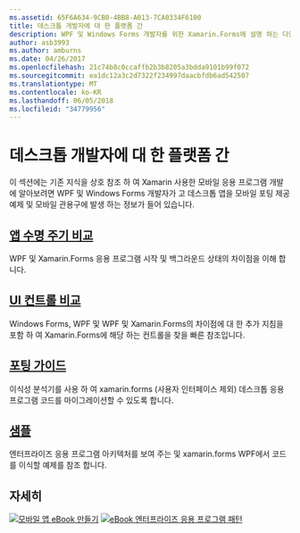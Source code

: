 ```yaml
---
ms.assetid: 65F6A634-9CB0-4BB8-A013-7CA0334F6100
title: 데스크톱 개발자에 대 한 플랫폼 간
description: WPF 및 Windows Forms 개발자를 위한 Xamarin.Forms에 설명 하는 다양 한 지침은이 문서 연결 되어 있습니다. 연결 된 콘텐츠 응용 프로그램 수명 주기, 지침 및 샘플을 이식 하는 UI 컨트롤을 탐색 합니다.
author: asb3993
ms.author: amburns
ms.date: 04/26/2017
ms.openlocfilehash: 21c74b8c0ccaffb2b3b8205a3bdda9101b99f072
ms.sourcegitcommit: ea1dc12a3c2d7322f234997daacbfdb6ad542507
ms.translationtype: MT
ms.contentlocale: ko-KR
ms.lasthandoff: 06/05/2018
ms.locfileid: "34779956"
---
```

# <a name="cross-platform-for-desktop-developers"></a>데스크톱 개발자에 대 한 플랫폼 간

이 섹션에는 기존 지식을 상호 참조 하 여 Xamarin 사용한 모바일 응용 프로그램 개발에 알아보려면 WPF 및 Windows Forms 개발자가 고 데스크톱 앱을 모바일 포팅 제공 예제 및 모바일 관용구에 발생 하는 정보가 들어 있습니다.

## <a name="app-lifecycle-comparisonlifecyclemd"></a>[앱 수명 주기 비교](lifecycle.md)

WPF 및 Xamarin.Forms 응용 프로그램 시작 및 백그라운드 상태의 차이점을 이해 합니다.

## <a name="ui-controls-comparisoncontrolsindexmd"></a>[UI 컨트롤 비교](controls/index.md)

Windows Forms, WPF 및 WPF 및 Xamarin.Forms의 차이점에 대 한 추가 지침을 포함 하 여 Xamarin.Forms에 해당 하는 컨트롤을 찾을 빠른 참조입니다.

## <a name="porting-guidanceportingmd"></a>[포팅 가이드](porting.md)

이식성 분석기를 사용 하 여 xamarin.forms (사용자 인터페이스 제외) 데스크톱 응용 프로그램 코드를 마이그레이션할 수 있도록 합니다.

## <a name="samplessamplesmd"></a>[샘플](samples.md)

엔터프라이즈 응용 프로그램 아키텍처를 보여 주는 및 xamarin.forms WPF에서 코드를 이식할 예제를 참조 합니다.

## <a name="learn-more"></a>자세히

[![모바일 앱 eBook 만들기](images/creating-sml.png)](~/xamarin-forms/creating-mobile-apps-xamarin-forms/index.md) [ ![eBook 엔터프라이즈 응용 프로그램 패턴](images/enterprise-sml.png)](~/xamarin-forms/enterprise-application-patterns/index.md)
